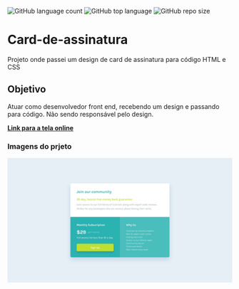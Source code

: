 ![GitHub language count](https://img.shields.io/github/languages/count/felipelink07/card-de-assinatura?color=635DFF&style=flat-square)
![GitHub top language](https://img.shields.io/github/languages/top/felipelink07/card-de-assinatura?color=635DFF&style=flat-square)
![GitHub repo size](https://img.shields.io/github/repo-size/felipelink07/card-de-assinatura?color=635DFF&style=flat-square)


# Card-de-assinatura

<p>Projeto onde passei um design de card de assinatura para código HTML e CSS</p>

## Objetivo
Atuar como desenvolvedor front end, recebendo um design e passando para código. Não sendo responsável pelo design.

[**Link para a tela online**](https://card-de-assinatura.netlify.app/)

### Imagens do prjeto

![](https://github.com/felipelink07/card-de-assinatura/blob/main/design/desktop-design.jpg)


